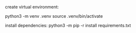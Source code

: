 create virtual environment:

python3 -m venv .venv
source .venv/bin/activate

install dependencies:
python3 -m pip -r install requirements.txt
